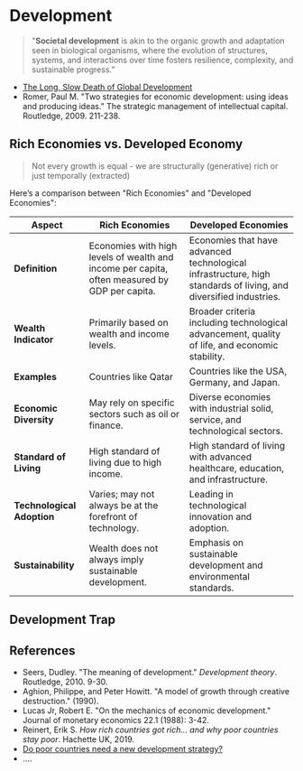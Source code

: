 #  Development

> "**Societal development** is akin to the organic growth and adaptation seen in biological organisms, where the evolution of structures, systems, and interactions over time fosters resilience, complexity, and sustainable progress.”
> 
- [The Long, Slow Death of Global Development](https://americanaffairsjournal.org/2022/11/the-long-slow-death-of-global-development/)
- Romer, Paul M. "Two strategies for economic development: using ideas and producing ideas." The strategic management of intellectual capital. Routledge, 2009. 211-238.

## Rich Economies vs. Developed Economy

> Not every growth is equal - we are structurally (generative) rich or just temporally (extracted)
> 

Here’s a comparison between "Rich Economies" and "Developed Economies":

| Aspect | Rich Economies | Developed Economies |
| --- | --- | --- |
| **Definition** | Economies with high levels of wealth and income per capita, often measured by GDP per capita. | Economies that have advanced technological infrastructure, high standards of living, and diversified industries. |
| **Wealth Indicator** | Primarily based on wealth and income levels. | Broader criteria including technological advancement, quality of life, and economic stability. |
| **Examples** | Countries like Qatar | Countries like the USA, Germany, and Japan. |
| **Economic Diversity** | May rely on specific sectors such as oil or finance. | Diverse economies with industrial solid, service, and technological sectors. |
| **Standard of Living** | High standard of living due to high income. | High standard of living with advanced healthcare, education, and infrastructure. |
| **Technological Adoption** | Varies; may not always be at the forefront of technology. | Leading in technological innovation and adoption. |
| **Sustainability** | Wealth does not always imply sustainable development. | Emphasis on sustainable development and environmental standards. |
>

## Development Trap

>

## References

- Seers, Dudley. "The meaning of development." *Development theory*. Routledge, 2010. 9-30.
- Aghion, Philippe, and Peter Howitt. "A model of growth through creative destruction." (1990).
- Lucas Jr, Robert E. "On the mechanics of economic development." Journal of monetary economics 22.1 (1988): 3-42.
- Reinert, Erik S. *How rich countries got rich... and why poor countries stay poor*. Hachette UK, 2019.
- [Do poor countries need a new development strategy?](https://www.noahpinion.blog/p/do-poor-countries-need-a-new-development?utm_source=profile&utm_medium=reader2)
- ….